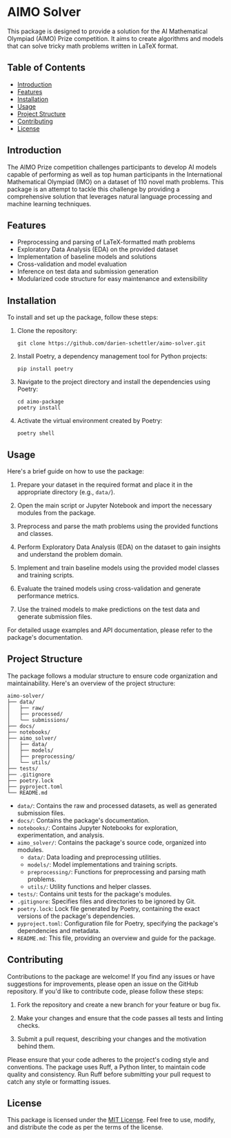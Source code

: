 # AIMO Solver

This package is designed to provide a solution for the AI Mathematical Olympiad (AIMO) Prize competition. It aims to create algorithms and models that can solve tricky math problems written in LaTeX format.

## Table of Contents

- [Introduction](#introduction)
- [Features](#features)
- [Installation](#installation)
- [Usage](#usage)
- [Project Structure](#project-structure)
- [Contributing](#contributing)
- [License](#license)

## Introduction

The AIMO Prize competition challenges participants to develop AI models capable of performing as well as top human participants in the International Mathematical Olympiad (IMO) on a dataset of 110 novel math problems. This package is an attempt to tackle this challenge by providing a comprehensive solution that leverages natural language processing and machine learning techniques.

## Features

- Preprocessing and parsing of LaTeX-formatted math problems
- Exploratory Data Analysis (EDA) on the provided dataset
- Implementation of baseline models and solutions
- Cross-validation and model evaluation
- Inference on test data and submission generation
- Modularized code structure for easy maintenance and extensibility

## Installation

To install and set up the package, follow these steps:

1. Clone the repository:
   ```
   git clone https://github.com/darien-schettler/aimo-solver.git
   ```

2. Install Poetry, a dependency management tool for Python projects:
   ```
   pip install poetry
   ```

3. Navigate to the project directory and install the dependencies using Poetry:
   ```
   cd aimo-package
   poetry install
   ```

4. Activate the virtual environment created by Poetry:
   ```
   poetry shell
   ```

## Usage

Here's a brief guide on how to use the package:

1. Prepare your dataset in the required format and place it in the appropriate directory (e.g., `data/`).

2. Open the main script or Jupyter Notebook and import the necessary modules from the package.

3. Preprocess and parse the math problems using the provided functions and classes.

4. Perform Exploratory Data Analysis (EDA) on the dataset to gain insights and understand the problem domain.

5. Implement and train baseline models using the provided model classes and training scripts.

6. Evaluate the trained models using cross-validation and generate performance metrics.

7. Use the trained models to make predictions on the test data and generate submission files.

For detailed usage examples and API documentation, please refer to the package's documentation.

## Project Structure

The package follows a modular structure to ensure code organization and maintainability. Here's an overview of the project structure:

```
aimo-solver/
├── data/
│   ├── raw/
│   ├── processed/
│   └── submissions/
├── docs/
├── notebooks/
├── aimo_solver/
│   ├── data/
│   ├── models/
│   ├── preprocessing/
│   └── utils/
├── tests/
├── .gitignore
├── poetry.lock
├── pyproject.toml
└── README.md
```

- `data/`: Contains the raw and processed datasets, as well as generated submission files.
- `docs/`: Contains the package's documentation.
- `notebooks/`: Contains Jupyter Notebooks for exploration, experimentation, and analysis.
- `aimo_solver/`: Contains the package's source code, organized into modules.
  - `data/`: Data loading and preprocessing utilities.
  - `models/`: Model implementations and training scripts.
  - `preprocessing/`: Functions for preprocessing and parsing math problems.
  - `utils/`: Utility functions and helper classes.
- `tests/`: Contains unit tests for the package's modules.
- `.gitignore`: Specifies files and directories to be ignored by Git.
- `poetry.lock`: Lock file generated by Poetry, containing the exact versions of the package's dependencies.
- `pyproject.toml`: Configuration file for Poetry, specifying the package's dependencies and metadata.
- `README.md`: This file, providing an overview and guide for the package.

## Contributing

Contributions to the package are welcome! If you find any issues or have suggestions for improvements, please open an issue on the GitHub repository. If you'd like to contribute code, please follow these steps:

1. Fork the repository and create a new branch for your feature or bug fix.

2. Make your changes and ensure that the code passes all tests and linting checks.

3. Submit a pull request, describing your changes and the motivation behind them.

Please ensure that your code adheres to the project's coding style and conventions. The package uses Ruff, a Python linter, to maintain code quality and consistency. Run Ruff before submitting your pull request to catch any style or formatting issues.

## License

This package is licensed under the [MIT License](LICENSE). Feel free to use, modify, and distribute the code as per the terms of the license.
